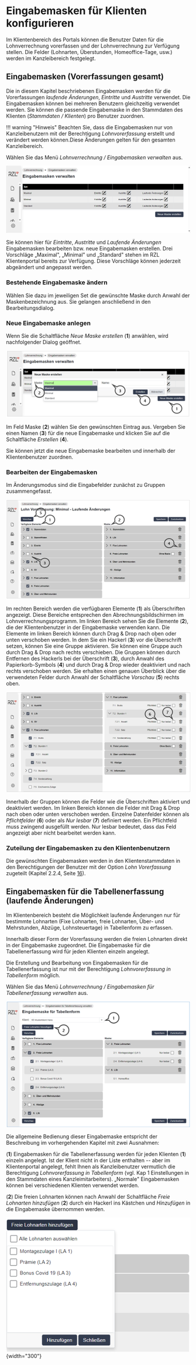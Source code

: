 # Eingabemasken für Klienten konfigurieren

Im Klientenbereich des Portals können die Benutzer Daten für die Lohnverrechnung vorerfassen und der Lohnverrechnung zur Verfügung stellen. Die Felder (Lohnarten, Überstunden, Homeoffice-Tage, usw.) werden im Kanzleibereich festgelegt.

## Eingabemasken (Vorerfassungen gesamt)

Die in diesem Kapitel beschriebenen Eingabemasken werden für die Vorerfassungen *laufende Änderungen*, *Eintritte* und *Austritte* verwendet. Die Eingabemasken können bei mehreren Benutzern gleichzeitig verwendet werden. Sie können die passende Eingabemaske in den Stammdaten des Klienten (*Stammdaten / Klienten*) pro Benutzer zuordnen.


!!! warning "Hinweis"
    Beachten Sie, dass die Eingabemasken nur von Kanzleibenutzern mit der Berechtigung *Lohnvorerfassung* erstellt und verändert werden können.Diese Änderungen gelten für den gesamten Kanzleibereich.

Wählen Sie das Menü *Lohnverrechnung / Eingabemasken verwalten* aus.


![](img/image61.png)

Sie können hier für *Eintritte*, *Austritte* und *Laufende Änderungen* Eingabemasken bearbeiten bzw. neue Eingabemasken erstellen. Drei Vorschläge „Maximal", „Minimal" und „Standard" stehen im RZL Klientenportal bereits zur Verfügung. Diese Vorschläge können jederzeit abgeändert und angepasst werden.

### Bestehende Eingabemaske ändern 

Wählen Sie dazu im jeweiligen Set die gewünschte Maske durch Anwahl der Maskenbezeichnung aus. Sie gelangen anschließend in den Bearbeitungsdialog.

### Neue Eingabemaske anlegen 

Wenn Sie die Schaltfläche *Neue Maske erstellen* (**1**) anwählen, wird nachfolgender Dialog geöffnet.

![](img/image.png)


Im Feld Maske (**2**) wählen Sie den gewünschten Eintrag aus. Vergeben Sie einen Namen (**3**) für die neue Eingabemaske und klicken Sie auf die Schaltfläche *Erstellen* (**4**).

Sie können jetzt die neue Eingabemaske bearbeiten und innerhalb der Klientenbenutzer zuordnen.

### Bearbeiten der Eingabemasken 

Im Änderungsmodus sind die Eingabefelder zunächst zu Gruppen zusammengefasst.

![](img/image1.png)


Im rechten Bereich werden die verfügbaren Elemente (**1**) als Überschriften angezeigt. Diese Bereiche entsprechen den Abrechnungsbildschirmen im Lohnverrechnungsprogramm. 
Im linken Bereich sehen Sie die Elemente (**2**), die der Klientenbenutzer in der Eingabemaske verwenden kann. 
Die Elemente im linken Bereich können durch Drag & Drop nach oben oder unten verschoben werden. 
In dem Sie ein Hackerl (**3**) vor die Überschrift setzen, können Sie eine Gruppe aktivieren. Sie können eine Gruppe auch durch Drag & Drop nach rechts verschieben.
Die Gruppen können durch Entfernen des Hackerls bei der Überschrift (**3**), durch Anwahl des Papierkorb-Symbols (**4**) und durch Drag & Drop wieder deaktiviert und nach rechts verschoben werden.
Sie erhalten einen genauen Überblick über die verwendeten Felder durch Anwahl der Schaltfläche *Vorschau* (**5**) rechts oben.

![](img/image2.png)


Innerhalb der Gruppen können die Felder wie die Überschriften aktiviert und deaktiviert werden. 
Im linken Bereich können die Felder mit Drag & Drop nach oben oder unten verschoben werden.
Einzelne Datenfelder können als *Pflichtfelder* (**6**) oder als *Nur lesbar* (**7**) definiert werden. Ein Pflichtfeld muss zwingend ausgefüllt werden. Nur lesbar bedeutet, dass das Feld angezeigt aber nicht bearbeitet werden kann.

### Zuteilung der Eingabemasken zu den Klientenbenutzern 

Die gewünschten Eingabemasken werden in den Klientenstammdaten in den Berechtigungen der Benutzer mit der Option *Lohn Vorerfassung* zugeteilt (Kapitel 2.2.4, Seite [16](#benutzerdaten-und-berechtigungen)).

## Eingabemasken für die Tabellenerfassung (laufende Änderungen)

Im Klientenbereich besteht die Möglichkeit laufende Änderungen nur für bestimmte Lohnarten (Fixe Lohnarten, freie Lohnarten, Über- und Mehrstunden, Abzüge, Lohnsteuertage) in Tabellenform zu erfassen.

Innerhalb dieser Form der Vorerfassung werden die freien Lohnarten direkt in der Eingabemaske zugeordnet. Die Eingabemaske für die Tabellenerfassung wird für jeden Klienten einzeln angelegt.

Die Erstellung und Bearbeitung von Eingabemasken für die Tabellenerfassung ist nur mit der Berechtigung *Lohnvorerfassung in Tabellenform* möglich.

Wählen Sie das Menü *Lohnverrechnung / Eingabemasken für Tabellenerfassung verwalten* aus.


![](img/image3.png)

Die allgemeine Bedienung dieser Eingabemaske entspricht der Beschreibung im vorhergehenden Kapitel mit zwei Ausnahmen:

(**1**) Eingabemasken für die Tabellenerfassung werden für jeden Klienten (**1**) einzeln angelegt. Ist der Klient nicht in der Liste enthalten -- aber im Klientenportal angelegt, fehlt Ihnen als Kanzleibenutzer vermutlich die Berechtigung *Lohnvorerfassung in Tabellenform* (vgl. Kap 1 Einstellungen in den Stammdaten eines Kanzleimitarbeiters). „Normale" Eingabemasken können bei verschiedenen Klienten verwendet werden.

(**2**) Die freien Lohnarten können nach Anwahl der Schaltfläche *Freie Lohnarten hinzufügen* (**2**) durch ein Hackerl ins Kästchen und *Hinzufügen* in die Eingabemaske übernommen werden.


![](img/image66.png) {width="300"}
